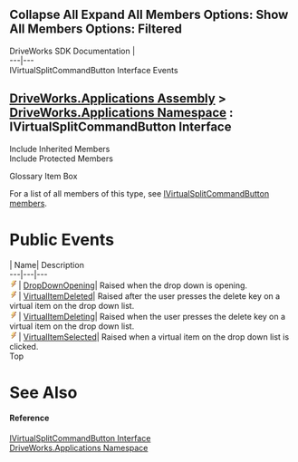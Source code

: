 Collapse All Expand All Members Options: Show All  Members Options: Filtered   
---  
DriveWorks SDK Documentation  |   
---|---  
IVirtualSplitCommandButton Interface Events   
  
[DriveWorks.Applications Assembly](topic13.md) > [DriveWorks.Applications Namespace](topic16.md) : IVirtualSplitCommandButton Interface  
---  
  
Include Inherited Members    
Include Protected Members    


Glossary Item Box

For a list of all members of this type, see [IVirtualSplitCommandButton members](topic599.md).

# Public Events

| Name| Description  
---|---|---  
![ Event](dotnetimages/Event.gif)| [DropDownOpening](topic603.md)| Raised when the drop down is opening.   
![ Event](dotnetimages/Event.gif)| [VirtualItemDeleted](topic604.md)| Raised after the user presses the delete key on a virtual item on the drop down list.   
![ Event](dotnetimages/Event.gif)| [VirtualItemDeleting](topic605.md)| Raised when the user presses the delete key on a virtual item on the drop down list.   
![ Event](dotnetimages/Event.gif)| [VirtualItemSelected](topic606.md)| Raised when a virtual item on the drop down list is clicked.   
Top

# See Also

#### Reference

[IVirtualSplitCommandButton Interface](topic598.md)   
[DriveWorks.Applications Namespace](topic16.md)


